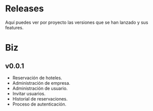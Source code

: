 Releases
========

Aquí puedes ver por proyecto las versiones que se han lanzado y sus features.

# Biz

## v0.0.1

* Reservación de hoteles.
* Administración de empresa.
* Administración de usuario.
* Invitar usuarios.
* Historial de reservaciones.
* Proceso de autenticación.

